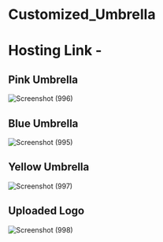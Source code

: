 # Customized_Umbrella

# Hosting Link - 

## Pink Umbrella

![Screenshot (996)](https://github.com/Mayurwagh98/Customized_Umbrella/assets/69896733/5916a90d-eee5-43b0-8d39-22c81f644180)


## Blue Umbrella

![Screenshot (995)](https://github.com/Mayurwagh98/Customized_Umbrella/assets/69896733/8a01578f-f58c-47fa-bee8-a704eae506f4)


## Yellow Umbrella

![Screenshot (997)](https://github.com/Mayurwagh98/Customized_Umbrella/assets/69896733/6717e75f-e65e-46bb-8803-0d82ac7463a6)

## Uploaded Logo

![Screenshot (998)](https://github.com/Mayurwagh98/Customized_Umbrella/assets/69896733/aa2a04ba-9c32-40a4-88e9-c38da732f0f0)



